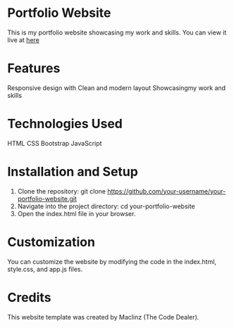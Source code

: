 # Portfolio Website
This is my portfolio website showcasing my work and skills. You can view it live at [here](https://utsav47.com.np/)

# Features
Responsive design with Clean and modern layout
Showcasingmy work and skills

# Technologies Used
HTML
CSS
Bootstrap
JavaScript

# Installation and Setup
1. Clone the repository:
git clone https://github.com/your-username/your-portfolio-website.git
2. Navigate into the project directory:
cd your-portfolio-website
3. Open the index.html file in your browser.

# Customization
You can customize the website by modifying the code in the index.html, style.css, and app.js files.

# Credits
This website template was created by Maclinz (The Code Dealer).

